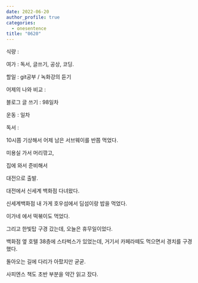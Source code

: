 ```yaml
---
date: 2022-06-20
author_profile: true
categories:
  - onesentence
title: "0620"
---
```


식량 : 

여가 : 독서, 글쓰기, 공상, 코딩.

할일 : git공부 / 녹화강의 듣기

어제의 나와 비교 : 


블로그 글 쓰기 : 98일차

운동 : 일차

독서 : 


10시쯤 기상해서 어제 남은 서브웨이를 반쯤 먹었다.

미용실 가서 머리깎고,

집에 와서 준비해서

대전으로 출발.

대전에서 신세계 백화점 다녀왔다.

신세계백화점 내 가게 호우섬에서 딤섬이랑 밥을 먹었다.

이가네 에서 떡볶이도 먹었다.

그리고 한빛탑 구경 갔는데, 오늘은 휴무일이었다.

백화점 옆 호텔 38층에 스타벅스가 있었는데, 거기서 카페라떼도 먹으면서 경치를 구경했다.

돌아오는 길에 다리가 아팠지만 굳굳.

사피엔스 책도 초반 부분을 약간 읽고 잤다.